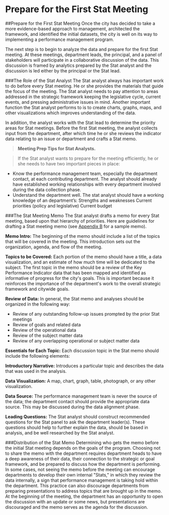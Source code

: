 # Prepare for the First Stat Meeting

\##Prepare for the First Stat Meeting Once the city has decided to take a more evidence-based approach to management, architected the framework, and identified the initial datasets, the city is well on its way to implementing a performance management program.

The next step is to begin to analyze the data and prepare for the first Stat meeting. At these meetings, department leads, the principal, and a panel of stakeholders will participate in a collaborative discussion of the data. This discussion is framed by analytics prepared by the Stat analyst and the discussion is led either by the principal or the Stat lead.

\###The Role of the Stat Analyst The Stat analyst always has important work to do before every Stat meeting. He or she provides the materials that guide the focus of the meeting. The Stat analyst needs to pay attention to areas addressed in the strategic framework keeping the legislative cycle, current events, and pressing administrative issues in mind. Another important function the Stat analyst performs to is to create charts, graphs, maps, and other visualizations which improves understanding of the data.

In addition, the analyst works with the Stat lead to determine the priority areas for Stat meetings. Before the first Stat meeting, the analyst collects input from the department, after which time he or she reviews the indicator data relating to an issue or department and crafts a Stat memo.

> **Meeting Prep Tips for Stat Analysts.**

> If the Stat analyst wants to prepare for the meeting efficiently, he or she needs to have two important pieces in place:

* Know the performance management team, especially the department contact, at each contributing department. The analyst should already have established working relationships with every department involved during the data collection phase.
* Understand the department well. The stat analyst should have a working knowledge of an department’s: Strengths and weaknesses Current priorities (policy and legislative) Current budget

\###The Stat Meeting Memo The Stat analyst drafts a memo for every Stat meeting, based upon that hierarchy of priorities. Here are guidelines for drafting a Stat meeting memo (see [Appendix B](appendix-b.md) for a sample memo).

**Memo Intro:** The beginning of the memo should include a list of the topics that will be covered in the meeting. This introduction sets out the organization, agenda, and flow of the meeting.

**Topics to be Covered:** Each portion of the memo should have a title, a data visualization, and an estimate of how much time will be dedicated to the subject. The first topic in the memo should be a review of the Key Performance Indicator data that has been mapped and identified as informative of progress for the city's goals. This is important because it reinforces the importance of the department's work to the overall strategic framework and citywide goals.

**Review of Data:** In general, the Stat memo and analyses should be organized in the following way:

* Review of any outstanding follow-up issues prompted by the prior Stat meetings
* Review of goals and related data
* Review of the operational data
* Review of the subject matter data
* Review of any overlapping operational or subject matter data

**Essentials for Each Topic:** Each discussion topic in the Stat memo should include the following elements:

**Introductory Narrative:** Introduces a particular topic and describes the data that was used in the analysis.

**Data Visualization:** A map, chart, graph, table, photograph, or any other visualization.

**Data Source:** The performance management team is never the source of the data; the department contact should provide the appropriate data source. This may be discussed during the data alignment phase.

**Leading Questions:** The Stat analyst should construct recommended questions for the Stat panel to ask the department leader(s). These questions should help to further explain the data, should be based in analysis, and be well researched by the Stat analyst.

\###Distribution of the Stat Memo Determining who gets the memo before the initial Stat meeting depends on the goals of the program. Choosing not to share the memo with the department requires department heads to have a deep awareness of their data, their connection to the strategic or goal framework, and be prepared to discuss how the department is performing. In some cases, not seeing the memo before the meeting can encourage departments to develop their own internal "Stats," in which they review the data internally, a sign that performance management is taking hold within the department. This practice can also discourage departments from preparing presentations to address topics that are brought up in the memo. At the beginning of the meeting, the department has an opportunity to open the discussion with an update or some news, but presentations are discouraged and the memo serves as the agenda for the discussion.
